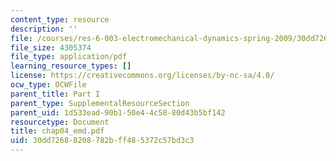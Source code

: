 ```yaml
---
content_type: resource
description: ''
file: /courses/res-6-003-electromechanical-dynamics-spring-2009/30dd72688208782bff485372c57bd3c3_chap04_emd.pdf
file_size: 4305374
file_type: application/pdf
learning_resource_types: []
license: https://creativecommons.org/licenses/by-nc-sa/4.0/
ocw_type: OCWFile
parent_title: Part I
parent_type: SupplementalResourceSection
parent_uid: 1d533ead-90b1-50e4-4c58-80d43b5bf142
resourcetype: Document
title: chap04_emd.pdf
uid: 30dd7268-8208-782b-ff48-5372c57bd3c3
---
```

